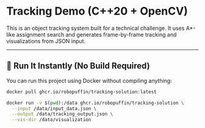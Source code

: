 # Tracking Demo (C++20 + OpenCV)

This is an object tracking system built for a technical challenge. It uses A*-like assignment search and generates frame-by-frame tracking and visualizations from JSON input.

---

## 🚀 Run It Instantly (No Build Required)

You can run this project using Docker without compiling anything:

```bash
docker pull ghcr.io/robopuffin/tracking-solution:latest

docker run -v $(pwd):/data ghcr.io/robopuffin/tracking-solution \
  --input /data/input_data.json \
  --output /data/tracking_output.json \
  --vis-dir /data/visualization
